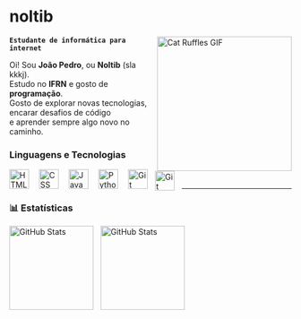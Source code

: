 # noltib

 <img src="https://media.tenor.com/-E2dqWbhxgoAAAAi/cat-ruffles.gif" alt="Cat Ruffles GIF" width="240px" align="right">
 
**`Estudante de informática para internet`**

<p width="500px">Oi! Sou <strong>João Pedro</strong>, ou <strong>Noltib</strong> (sla kkkj).<br>
Estudo no <strong>IFRN</strong> e gosto de <strong>programação</strong>.<br>
Gosto de explorar novas tecnologias, encarar desafios de código<br>
e aprender sempre algo novo no caminho.</p>

### Linguagens e Tecnologias

<img 
    align="left" 
    alt="HTML"
    title="HTML" 
    width="35px" 
    style="padding-right: 15px;" 
    src="https://cdn.jsdelivr.net/gh/devicons/devicon@latest/icons/html5/html5-original.svg" 
/>
<img 
    align="left" 
    alt="CSS" 
    title="CSS"
    width="35px" 
    style="padding-right: 15px;" 
    src="https://cdn.jsdelivr.net/gh/devicons/devicon@latest/icons/css3/css3-original.svg" 
/>
<img 
    align="left" 
    alt="JavaScript" 
    title="JavaScript"
    width="35px" 
    style="padding-right: 15px;" 
    src="https://cdn.jsdelivr.net/gh/devicons/devicon@latest/icons/javascript/javascript-original.svg" 
/>

<img 
    align="left" 
    alt="Python" 
    title="Python"
    width="35px" 
    style="padding-right: 15px;" 
    src="https://cdn.jsdelivr.net/gh/devicons/devicon@latest/icons/python/python-original.svg" 
/>

<img 
    align="left" 
    alt="Git" 
    title="Git"
    width="35px" 
    style="padding-right: 10px;" 
    src="https://cdn.jsdelivr.net/gh/devicons/devicon@latest/icons/git/git-original.svg" 
/>

<img 
    align="left" 
    alt="Git" 
    title="Git"
    width="35px" 
    style="padding-right: 10px;" 
    src="https://cdn.jsdelivr.net/gh/devicons/devicon@latest/icons/blender/blender-original.svg" 
/>
          
<br/>

---

### 📊 Estatísticas

<p>
  <img 
    align="left" 
    alt="GitHub Stats" 
    height="150" 
    style="padding-right: 10px;" 
    src="https://github-readme-stats.vercel.app/api?username=noltib&show_icons=true&theme=dark&include_all_commits=true&locale=pt-br&icon_color=b176f5&bg_color=17131c&ring_color=b176f5" 
  />

<img 
      align="left" 
      alt="GitHub Stats" 
      height="150" 
      src="https://github-readme-stats.vercel.app/api/top-langs/?username=noltib&theme=dark&layout=compact&custom_title=Tecnologias&langs_count=9&bg_color=17131c" 
  />

</p>
